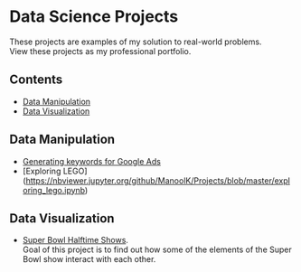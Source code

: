 # Data Science Projects
These projects are examples of my solution to real-world problems.<br>
View these projects as my professional portfolio.

## Contents
- [Data Manipulation](#data-manipulation)
- [Data Visualization](#data-visualization)


## Data Manipulation
- [Generating keywords for Google Ads](https://nbviewer.jupyter.org/github/ManoolK/Projects/blob/master/generating_keywords_for_google_ads.ipynb)
- [Exploring LEGO]
(https://nbviewer.jupyter.org/github/ManoolK/Projects/blob/master/exploring_lego.ipynb)

## Data Visualization
- [Super Bowl Halftime Shows](https://nbviewer.jupyter.org/github/ManoolK/Projects/blob/master/project_superbowl_halftime_shows.ipynb).<br>
Goal of this project is to find out how some of the elements of the Super Bowl show interact with each other.
